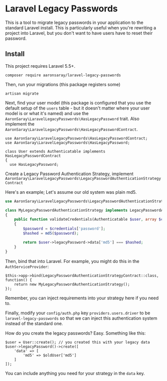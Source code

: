 # Laravel Legacy Passwords

This is a tool to migrate legacy passwords in your application to the standard Laravel install.
This is particularly useful when you're rewriting a project into Laravel, but you don't want to
have users have to reset their password.

## Install

This project requires Laravel 5.5+.

`composer require aaronsaray/laravel-legacy-passwords`

Then, run your migrations (this package registers some)

`artisan migrate`

Next, find your user model (this package is configured that you use the
default setup of the `users` table - but it doesn't matter where your
user model is or what it's named) and use the `AaronSaray\LaravelLegacyPasswords\HasLegacyPassword` trait.
Also implement the `AaronSaray\LaravelLegacyPasswords\HasLegacyPasswordContract`.

```
use AaronSaray\LaravelLegacyPasswords\HasLegacyPasswordContract;
use AaronSaray\LaravelLegacyPasswords\HasLegacyPassword;

class User extends Authenticatable implements HasLegacyPasswordContract
{
  use HasLegacyPassword;
```

Create a Legacy Password Authentication Strategy, implement `AaronSaray\LaravelLegacyPasswords\LegacyPasswordAuthenticationStrategyContract`

Here's an example; Let's assume our old system was plain md5.

```php
use AaronSaray\LaravelLegacyPasswords\LegacyPasswordAuthenticationStrategyContract;

class MyLegacyPasswordAuthenticationStrategy implements LegacyPasswordAuthenticationStrategyContract
{
    public function validateCredentials(Authenticatable $user, array $credentials): bool
    {
        $password = $credentials['password'];
        $hashed = md5($password);

        return $user->legacyPassword->data['md5'] === $hashed;
    }
}
```

Then, bind that into Laravel.  For example, you might do this in the `AuthServiceProvider`:

```
$this->app->bind(LegacyPasswordAuthenticationStrategyContract::class, function() {
    return new MyLegacyPasswordAuthenticationStrategy();
});
```

Remember, you can inject requirements into your strategy here if you need to.

Finally, modify your `config/auth.php` key `providers.users.driver` to be `laravel-legacy-passwords` so that
we can inject this authentication system instead of the standard one.

How do you create the legacy passwords? Easy.  Something like this:

```
$user = User::create(); // you created this with your legacy data
$user->legacyPassword()->create([
    'data' => [
        'md5' => $oldUser['md5']
    ]
]);
```

You can include anything you need for your strategy in the `data` key.
